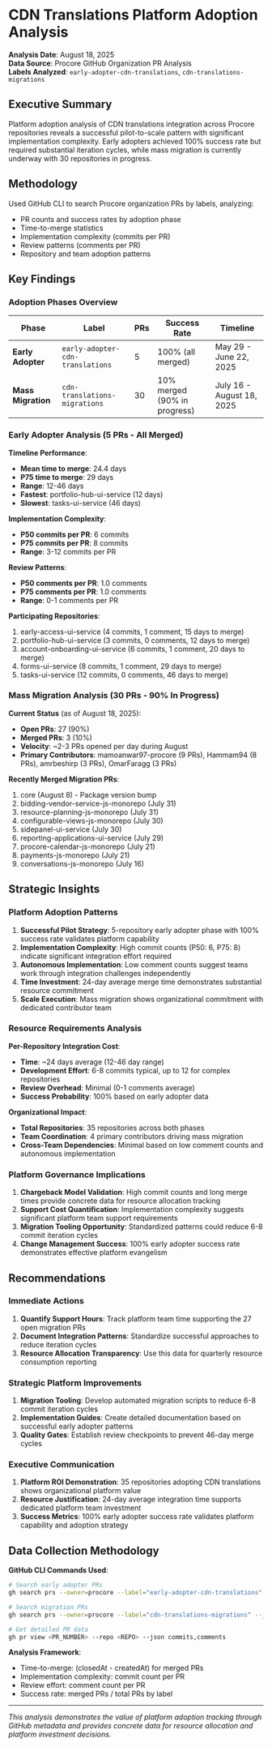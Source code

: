 # CDN Translations Platform Adoption Analysis

**Analysis Date**: August 18, 2025  
**Data Source**: Procore GitHub Organization PR Analysis  
**Labels Analyzed**: `early-adopter-cdn-translations`, `cdn-translations-migrations`

## Executive Summary

Platform adoption analysis of CDN translations integration across Procore repositories reveals a successful pilot-to-scale pattern with significant implementation complexity. Early adopters achieved 100% success rate but required substantial iteration cycles, while mass migration is currently underway with 30 repositories in progress.

## Methodology

Used GitHub CLI to search Procore organization PRs by labels, analyzing:
- PR counts and success rates by adoption phase
- Time-to-merge statistics 
- Implementation complexity (commits per PR)
- Review patterns (comments per PR)
- Repository and team adoption patterns

## Key Findings

### Adoption Phases Overview

| Phase | Label | PRs | Success Rate | Timeline |
|-------|-------|-----|--------------|----------|
| **Early Adopter** | `early-adopter-cdn-translations` | 5 | 100% (all merged) | May 29 - June 22, 2025 |
| **Mass Migration** | `cdn-translations-migrations` | 30 | 10% merged (90% in progress) | July 16 - August 18, 2025 |

### Early Adopter Analysis (5 PRs - All Merged)

**Timeline Performance**:
- **Mean time to merge**: 24.4 days
- **P75 time to merge**: 29 days
- **Range**: 12-46 days
- **Fastest**: portfolio-hub-ui-service (12 days)
- **Slowest**: tasks-ui-service (46 days)

**Implementation Complexity**:
- **P50 commits per PR**: 6 commits
- **P75 commits per PR**: 8 commits
- **Range**: 3-12 commits per PR

**Review Patterns**:
- **P50 comments per PR**: 1.0 comments
- **P75 comments per PR**: 1.0 comments
- **Range**: 0-1 comments per PR

**Participating Repositories**:
1. early-access-ui-service (4 commits, 1 comment, 15 days to merge)
2. portfolio-hub-ui-service (3 commits, 0 comments, 12 days to merge)
3. account-onboarding-ui-service (6 commits, 1 comment, 20 days to merge)
4. forms-ui-service (8 commits, 1 comment, 29 days to merge)
5. tasks-ui-service (12 commits, 0 comments, 46 days to merge)

### Mass Migration Analysis (30 PRs - 90% In Progress)

**Current Status** (as of August 18, 2025):
- **Open PRs**: 27 (90%)
- **Merged PRs**: 3 (10%)
- **Velocity**: ~2-3 PRs opened per day during August
- **Primary Contributors**: mamoanwar97-procore (9 PRs), Hammam94 (8 PRs), amrbeshirp (3 PRs), OmarFaragg (3 PRs)

**Recently Merged Migration PRs**:
1. core (August 8) - Package version bump
2. bidding-vendor-service-js-monorepo (July 31)
3. resource-planning-js-monorepo (July 31)
4. configurable-views-js-monorepo (July 30)
5. sidepanel-ui-service (July 30)
6. reporting-applications-ui-service (July 29)
7. procore-calendar-js-monorepo (July 21)
8. payments-js-monorepo (July 21)
9. conversations-js-monorepo (July 16)

## Strategic Insights

### Platform Adoption Patterns

1. **Successful Pilot Strategy**: 5-repository early adopter phase with 100% success rate validates platform capability
2. **Implementation Complexity**: High commit counts (P50: 6, P75: 8) indicate significant integration effort required
3. **Autonomous Implementation**: Low comment counts suggest teams work through integration challenges independently
4. **Time Investment**: 24-day average merge time demonstrates substantial resource commitment
5. **Scale Execution**: Mass migration shows organizational commitment with dedicated contributor team

### Resource Requirements Analysis

**Per-Repository Integration Cost**:
- **Time**: ~24 days average (12-46 day range)
- **Development Effort**: 6-8 commits typical, up to 12 for complex repositories
- **Review Overhead**: Minimal (0-1 comments average)
- **Success Probability**: 100% based on early adopter data

**Organizational Impact**:
- **Total Repositories**: 35 repositories across both phases
- **Team Coordination**: 4 primary contributors driving mass migration
- **Cross-Team Dependencies**: Minimal based on low comment counts and autonomous implementation

### Platform Governance Implications

1. **Chargeback Model Validation**: High commit counts and long merge times provide concrete data for resource allocation tracking
2. **Support Cost Quantification**: Implementation complexity suggests significant platform team support requirements
3. **Migration Tooling Opportunity**: Standardized patterns could reduce 6-8 commit iteration cycles
4. **Change Management Success**: 100% early adopter success rate demonstrates effective platform evangelism

## Recommendations

### Immediate Actions
1. **Quantify Support Hours**: Track platform team time supporting the 27 open migration PRs
2. **Document Integration Patterns**: Standardize successful approaches to reduce iteration cycles
3. **Resource Allocation Transparency**: Use this data for quarterly resource consumption reporting

### Strategic Platform Improvements
1. **Migration Tooling**: Develop automated migration scripts to reduce 6-8 commit iteration cycles
2. **Implementation Guides**: Create detailed documentation based on successful early adopter patterns
3. **Quality Gates**: Establish review checkpoints to prevent 46-day merge cycles

### Executive Communication
1. **Platform ROI Demonstration**: 35 repositories adopting CDN translations shows organizational platform value
2. **Resource Justification**: 24-day average integration time supports dedicated platform team investment
3. **Success Metrics**: 100% early adopter success rate validates platform capability and adoption strategy

## Data Collection Methodology

**GitHub CLI Commands Used**:
```bash
# Search early adopter PRs
gh search prs --owner=procore --label="early-adopter-cdn-translations" --json title,number,repository,author,createdAt,closedAt,state,commentsCount

# Search migration PRs  
gh search prs --owner=procore --label="cdn-translations-migrations" --json title,number,repository,author,createdAt,closedAt,state

# Get detailed PR data
gh pr view <PR_NUMBER> --repo <REPO> --json commits,comments
```

**Analysis Framework**:
- Time-to-merge: (closedAt - createdAt) for merged PRs
- Implementation complexity: commit count per PR
- Review effort: comment count per PR
- Success rate: merged PRs / total PRs by label

---

*This analysis demonstrates the value of platform adoption tracking through GitHub metadata and provides concrete data for resource allocation and platform investment decisions.*